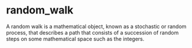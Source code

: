 # random_walk
A random walk is a mathematical object, known as a stochastic or random process, that describes a path that consists of a succession of random steps on some mathematical space such as the integers.
